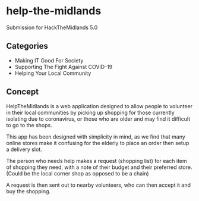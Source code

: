 # help-the-midlands
Submission for HackTheMidlands 5.0

## Categories
- Making IT Good For Society
- Supporting The Fight Against COVID-19
- Helping Your Local Community

## Concept

HelpTheMidlands is a web application designed to allow people to volunteer in their local communities by picking up shopping for those currently isolating due to coronavirus, or those who are older and may find it difficult to go to the shops.

This app has been designed with simplicity in mind, as we find that many online stores make it confusing for the elderly to place an order then setup a delivery slot.

The person who needs help makes a request (shopping list) for each item of shopping they need, with a note of their budget and their preferred store. (Could be the local corner shop as opposed to be a chain)

A request is then sent out to nearby volunteers, who can then accept it and buy the shopping.